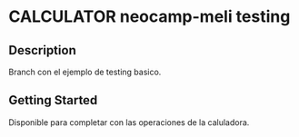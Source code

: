 # CALCULATOR neocamp-meli testing 

## Description

Branch con el ejemplo de testing basico.

## Getting Started

Disponible para completar con las operaciones de la caluladora.